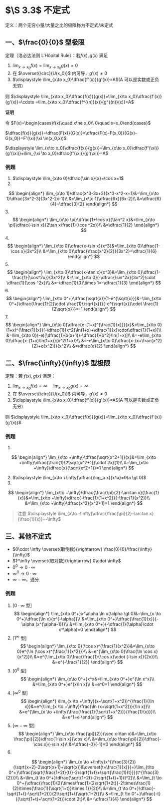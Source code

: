 # $\S 3.3$ 不定式
定义：两个无穷小量/大量之比的极限称为不定式/未定式
## 一、$\frac{0}{0}$ 型极限
定理（洛必达法则 L'Hôpital Rule）：若$f(x),g(x)$ 满足
1. $\displaystyle \lim_{x\to x_0}f(x)=\lim_{x\to x_0}g(x)=0$
2. 在 $\overset{\circ}{U(x_0)}$ 内可导，$g'(x)\ne 0$
3. $\displaystyle \lim_{x\to x_0}\dfrac{f'(x)}{g'(x)}=A$(A 可以是实数或正负无穷)

则 $\displaystyle \lim_{x\to x_0}\dfrac{f(x)}{g(x)}=\lim_{x\to x_0}\dfrac{f'(x)}{g'(x)}=\cdots =\lim_{x\to x_0}\dfrac{f^{(n)}(x)}{g^{(n)}(x)}=A$

**证明**

令 $F(x)=\begin{cases}f(x)\quad x\ne x_0\\ 0\quad x=x_0\end{cases}$

$\dfrac{f(x)}{g(x)}=\dfrac{F(x)}{G(x)}=\dfrac{F(x)-F(x_0)}{G(x)-G(x_0)}=F'(\xi)(\xi \in(x_0,x))$

$\displaystyle \lim_{x\to x_0}\dfrac{f(x)}{g(x)}=\lim_{x\to x_0}\dfrac{f'(\xi)}{g'(\xi)}=\lim_{\xi \to x_0}\dfrac{f'(\xi)}{g'(\xi)}=A$

### 例题
1. $\displaystyle \lim_{x\to 0}\dfrac{\sin x}{x}=\cos x=1$
2.
$$
\begin{align*}
\lim_{x\to 1}\dfrac{x^3-3x+2}{x^3-x^2-x+1}&=\lim_{x\to 1}\dfrac{3x^2-3}{3x^2-2x-1}\\
&=\lim_{x\to 1}\dfrac{6x}{6x-2}\\
&=\dfrac{6}{4}=\dfrac{3}{2}
\end{align*}
$$
3.
$$
\begin{align*}
\lim_{x\to \pi}\dfrac{1+\cos x}{\tan^2 x}&=\lim_{x\to \pi}\dfrac{-\sin x}{2\tan x\frac{1}{\cos ^2x}}\\
&=\dfrac{1}{2}
\end{align*}
$$
4.
$$
\begin{align*}
\lim_{x\to 0}\dfrac{x-\sin x}{x^3}&=\lim_{x\to 0}\dfrac{1-\cos x}{3x^2}\\
&=\lim_{x\to 0}\dfrac{\frac{x^2}{2}}{3x^2}=\dfrac{1}{6}
\end{align*}
$$
5.
$$
\begin{align*}
\lim_{x\to 0}\dfrac{x-\tan x}{x^3}&=\lim_{x\to 0}\dfrac{1-\frac{1}{\cos^2x}}{3x^2}\\
&=\lim_{x\to 0}(-\dfrac{\sin^2x}{3x^2}\cdot \dfrac{1}{\cos ^2x})\\
&=-\dfrac{1}{3}\times 1=-\dfrac{1}{3}
\end{align*}
$$
6.
$$
\begin{align*}
\lim_{x\to 0^+}\dfrac{\sqrt{x}}{1-e^{\sqrt{x}}}&=\lim_{x\to 0^+}\dfrac{\frac{1}{2}\cdot \frac{1}{\sqrt{x}}}{-e^{\sqrt{x}}\cdot \frac{1}{2\sqrt{x}}}=-1
\end{align*}
$$
7.
$$
\begin{align*}
\lim_{x\to 0}\dfrac{e-(1+x)^{\frac{1}{x}}}{x}&=\lim_{x\to 0}(1+x)^{\frac{1}{x}}[-\dfrac{1}{x^2}\ln(1+x)+\dfrac{1}{x}\cdot\dfrac{1}{1+x}]\\
&=\lim_{x\to 0}(-e)[\dfrac{1}{x(x+1)}-\dfrac{1}{x^2}\ln(1+x)]\\
&=-e\lim_{x\to 0}\dfrac{x-(1+x)\ln(1+x)}{x^2(1+x)}\\
&=-e\lim_{x\to 0}\dfrac{x-(x+\frac{x^2}{2}+o(x^2))}{x^2}\\
&=\dfrac{e}{2}
\end{align*}
$$

## 二、$\frac{\infty}{\infty}$ 型极限
定理：若 $f(x),g(x)$ 满足：
1. $\displaystyle \lim_{x\to x_0}f(x)=\infty\quad \lim_{x\to x_0}g(x)=\infty$
2. 在 $\overset{\circ}{U(x_0)}$ 内可导，$g'(x)\ne 0$
3. $\displaystyle \lim_{x\to x_0}\dfrac{f'(x)}{g'(x)}=A$(A 可以是实数或正负无穷)

则 $\displaystyle \lim_{x\to x_0}\dfrac{f(x)}{g(x)}=\lim_{x\to x_0}\dfrac{f'(x)}{g'(x)}$

### 例题
1.
$$
\begin{align*}
\lim_{x\to +\infty}\dfrac{\sqrt{x^2+1}}{x}&=\lim_{x\to +\infty}\dfrac{\frac{1}{2\sqrt{x^2+1}}\cdot 2x}{1}\\
&=\lim_{x\to +\infty}\dfrac{x}{\sqrt{x^2+1}}=1
\end{align*}
$$

2. $\displaystyle \lim_{x\to +\infty}\dfrac{\log_a x}{x^a}=0(a \gt 0)$
3.
$$
\begin{align*}
\lim_{x\to +\infty}\dfrac{\frac{\pi}{2}-\arctan x}{\frac{1}{x}}&=\lim_{x\to +\infty}\dfrac{-\frac{1}{1+x^2}}{-\frac{1}{x^2}}\\
&=\lim_{x\to +\infty}\dfrac{x^2}{x^2+1}=1
\end{align*}
$$

> 注意 $\displaystyle \lim_{x\to -\infty}\dfrac{\frac{\pi}{2}-\arctan x}{\frac{1}{x}}=-\infty$

## 三、其他不定式
* $0\cdot \infty \overset{取倒数}{\rightarrow} \frac{0}{0}/\frac{\infty}{\infty}$
* $1^\infty \overset{取对数}{\rightarrow} 0\cdot \infty$
* $0^0 \rightarrow 0\cdot \infty$
* $\infty^0 \rightarrow 0\cdot \infty$
* $\infty-\infty$，通分

### 例题
1. [$0\cdot \infty$ 型]
$$
\begin{align*}
\lim_{x\to 0^+}x^\alpha \ln x(\alpha \gt 0)&=\lim_{x \to 0^+}\dfrac{\ln x}{x^{-\alpha}}\\
&=\lim_{x\to 0^+}\dfrac{\frac{1}{x}}{-\alpha (x^{\alpha-1})}\\
&=\lim_{x\to 0^+}(-\dfrac{1}{\alpha}\cdot x^\alpha)=0
\end{align*}
$$
2. [$1^\infty$ 型]
$$
\begin{align*}
\lim_{x\to 0}(\cos x)^{\frac{1}{x^2}}&=\lim_{x\to 0}e^{\ln (\cos x)^{\frac{1}{x^2}}}\\
&=e^{\lim_{x\to 0}\frac{\ln \cos x}{x^2}}\\
&=e^{\lim_{x\to 0}\frac{\frac{1}{\cos x}\cdot (-\sin x)}{2x}}\\
&=e^{-\frac{1}{2}}
\end{align*}
$$
3. [$0^0$ 型]
$$
\begin{align*}
\lim_{x\to 0^+}x^x&=\lim_{x\to 0^+}e^{\ln x^x}\\
&=\lim_{x\to 0^+}e^{x\ln x}\\
&=e^0=1
\end{align*}
$$
4. [$\infty ^0$ 型]
$$
\begin{align*}
\lim_{x \to +\infty}(x+\sqrt{1+x^2})^{\frac{1}{\ln x}}&=e^{\lim_{x \to +\infty}\frac{\ln (x+\sqrt{1+x^2})}{\ln x}}\\
&=e^{\lim_{x \to +\infty}\frac{\frac{1}{\sqrt{1+x^2}}}{\frac{1}{x}}}\\
&=e^1=e
\end{align*}
$$
5. [$\infty-\infty$ 型]
$$
\begin{align*}
\lim_{x\to \frac{\pi}{2}}(\sec x-\tan x)&=\lim_{x\to \frac{\pi}{2}}\dfrac{1-\sin x}{\cos x}\\
&=\lim_{x\to \frac{\pi}{2}}\dfrac{-\cos x}{-\sin x}\\
&=\dfrac{-0}{-1}=0
\end{align*}
$$
6.
$$
\begin{align*}
\lim_{x \to +\infty}x^{\frac{3}{2}}(\sqrt{x+2}-2\sqrt{x+1}+\sqrt{x})&\overset{t=\frac{1}{x}}{=}\lim_{t\to 0^+}\dfrac{\sqrt{\frac{1+2t}{t}}-2\sqrt{1+t}+\sqrt{\frac{1}{t}}}{t^{\frac{3}{2}}}\\
&=\lim_{t \to 0^+}\dfrac{\sqrt{1+2t}-2\sqrt{1+t}+1}{t^2}\\
&=\lim_{t \to 0^+}\dfrac{\frac{1}{2}\times\frac{1}{2\sqrt{1+2t}}-2\times\frac{1}{2}\times{\frac{1}{\sqrt{1+t}}\times 1}}{2t}\\
&=\lim_{t \to 0^+}\dfrac{-\sqrt{1+t}-\sqrt{1+2t}}{2t\sqrt{1+t}\sqrt{1+2t}}\\
&=\lim_{t \to 0^+}\dfrac{-t}{(\sqrt{1+t}+\sqrt{1+2t})\cdot 2t}\\
&=-\dfrac{1}{4}
\end{align*}
$$
